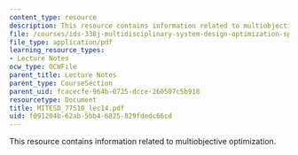 ```yaml
---
content_type: resource
description: This resource contains information related to multiobjective optimization.
file: /courses/ids-338j-multidisciplinary-system-design-optimization-spring-2010/f091204b62ab5bb46825829fdedc66cd_MITESD_77S10_lec14.pdf
file_type: application/pdf
learning_resource_types:
- Lecture Notes
ocw_type: OCWFile
parent_title: Lecture Notes
parent_type: CourseSection
parent_uid: fcacecfe-964b-0725-dcce-260507c5b918
resourcetype: Document
title: MITESD_77S10_lec14.pdf
uid: f091204b-62ab-5bb4-6825-829fdedc66cd
---
```

This resource contains information related to multiobjective optimization.

